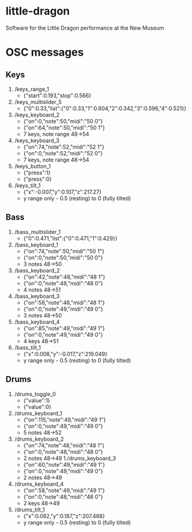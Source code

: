 # little-dragon
Software for the Little Dragon performance at the New Museum



# OSC messages

## Keys

1. /keys_range_1 
	- {"start":0.193,"stop":0.566}
1. /keys_multislider_5 
	- {"0":0.33,"list":{"0":0.33,"1":0.604,"2":0.342,"3":0.596,"4":0.521}}
1. /keys_keyboard_2 
	- {"on":0,"note":50,"midi":"50 0"}
	- {"on":64,"note":50,"midi":"50 1"}
	- 7 keys, note range 48->54
1. /keys_keyboard_3 
	- {"on":74,"note":52,"midi":"52 1"}
	- {"on":0,"note":52,"midi":"52 0"}
	- 7 keys, note range 48->54
1. /keys_button_1
	- {"press":1}
	- {"press":0}
1. /keys_tilt_1
	- {"x":-0.007,"y":0.107,"z":217.27}
	- y range only - 0.5 (resting) to 0 (fully tilted)

## Bass
1. /bass_multislider_1
	- {"0":0.471,"list":{"0":0.471,"1":0.429}}
1. /bass_keyboard_1
	- {"on":74,"note":50,"midi":"50 1"}
	- {"on":0,"note":50,"midi":"50 0"}
	- 3 notes 48->50
1. /bass_keyboard_2
	- {"on":42,"note":48,"midi":"48 1"}
	- {"on":0,"note":48,"midi":"48 0"}
	- 4 notes 48->51
1. /bass_keyboard_3
	- {"on":58,"note":48,"midi":"48 1"}
	- {"on":0,"note":49,"midi":"49 0"}
	- 3 notes 48->50
1. /bass_keyboard_4
	- {"on":85,"note":49,"midi":"49 1"}
	- {"on":0,"note":49,"midi":"49 0"}
	- 4 keys 48->51
1. /bass_tilt_1
	- {"x":0.008,"y":-0.017,"z":219.049}
	- y range only - 0.5 (resting) to 0 (fully tilted)
		
## Drums
1. /drums_toggle_0
	- {"value":1}
	- {"value":0}
1. /drums_keyboard_1
	- {"on":115,"note":49,"midi":"49 1"}
	- {"on":0,"note":49,"midi":"49 0"}
	- 5 notes 48->52
1. /drums_keyboard_2
	- {"on":74,"note":48,"midi":"48 1"}
	- {"on":0,"note":48,"midi":"48 0"}
	- 2 notes 48->49
1./drums_keyboard_3
	- {"on":60,"note":49,"midi":"49 1"}
	- {"on":0,"note":49,"midi":"49 0"}
	- 2 notes 48->49
1. /drums_keyboard_4
	- {"on":58,"note":49,"midi":"49 1"}
	- {"on":0,"note":48,"midi":"48 0"}
	- 2 keys 48->49
1. /drums_tilt_1
	- {"x":0.082,"y":0.187,"z":207.468}
	- y range only - 0.5 (resting) to 0 (fully tilted)

